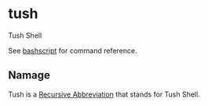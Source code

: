 # tush
Tush Shell

See [bashscript](https://github.com/catpea/bashscript) for command reference.

## Namage

Tush is a [Recursive Abbreviation](https://en.wikipedia.org/wiki/Recursive_acronym) that stands for Tush Shell.
